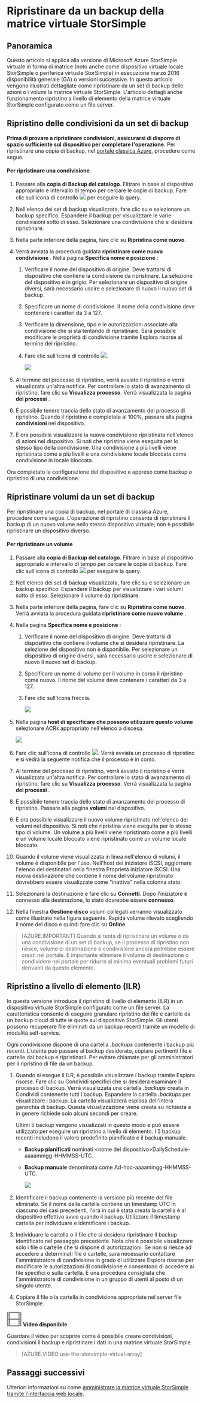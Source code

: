 <properties
   pageTitle="Ripristinare da un backup della matrice virtuale StorSimple"
   description="Ulteriori informazioni su come ripristinare una copia di backup della matrice virtuale StorSimple."
   services="storsimple"
   documentationCenter="NA"
   authors="alkohli"
   manager="carmonm"
   editor=""/>

<tags
   ms.service="storsimple"
   ms.devlang="NA"
   ms.topic="article"
   ms.tgt_pltfrm="NA"
   ms.workload="NA"
   ms.date="06/07/2016"
   ms.author="alkohli"/>

# <a name="restore-from-a-backup-of-your-storsimple-virtual-array"></a>Ripristinare da un backup della matrice virtuale StorSimple

## <a name="overview"></a>Panoramica 

Questo articolo si applica alla versione di Microsoft Azure StorSimple virtuale in forma di matrice (noto anche come dispositivo virtuale locale StorSimple o periferica virtuale StorSimple) in esecuzione marzo 2016 disponibilità generale (GA) o versioni successive. In questo articolo vengono illustrati dettagliate come ripristinare da un set di backup delle azioni o i volumi la matrice virtuale StorSimple. L'articolo dettagli anche funzionamento ripristino a livello di elemento della matrice virtuale StorSimple configurato come un file server.


## <a name="restore-shares-from-a-backup-set"></a>Ripristino delle condivisioni da un set di backup


**Prima di provare a ripristinare condivisioni, assicurarsi di disporre di spazio sufficiente sul dispositivo per completare l'operazione.** Per ripristinare una copia di backup, nel [portale classica Azure](https://manage.windowsazure.com/), procedere come segue.

#### <a name="to-restore-a-share"></a>Per ripristinare una condivisione

1.  Passare alla **copia di Backup del catalogo**. Filtrare in base al dispositivo appropriato e intervallo di tempo per cercare le copie di backup. Fare clic sull'icona di controllo ![](./media/storsimple-ova-restore/image1.png) per eseguire la query.


1.  Nell'elenco dei set di backup visualizzata, fare clic su e selezionare un backup specifico. Espandere il backup per visualizzare le varie condivisioni sotto di esso. Selezionare una condivisione che si desidera ripristinare.

2.  Nella parte inferiore della pagina, fare clic su **Ripristina come nuovo**.

3.  Verrà avviata la procedura guidata **ripristinare come nuova condivisione** . Nella pagina **Specifica nome e posizione** :


    1.  Verificare il nome del dispositivo di origine. Deve trattarsi di dispositivo che contiene la condivisione da ripristinare. La selezione del dispositivo è in grigio. Per selezionare un dispositivo di origine diversi, sarà necessario uscire e selezionare di nuovo il nuovo set di backup.

    2.  Specificare un nome di condivisione. Il nome della condivisione deve contenere i caratteri da 3 a 127.

    3.  Verificare la dimensione, tipo e le autorizzazioni associate alla condivisione che si sta tentando di ripristinare. Sarà possibile modificare le proprietà di condivisione tramite Esplora risorse al termine del ripristino.

    4.  Fare clic sull'icona di controllo ![](./media/storsimple-ova-restore/image1.png).

        ![](./media/storsimple-ova-restore/image9.png)

1.  Al termine del processo di ripristino, verrà avviato il ripristino e verrà visualizzata un'altra notifica. Per controllare lo stato di avanzamento di ripristino, fare clic su **Visualizza processo**. Verrà visualizzata la pagina **dei processi** .

2.  È possibile tenere traccia dello stato di avanzamento del processo di ripristino. Quando il ripristino è completata al 100%, passare alla pagina **condivisioni** nel dispositivo.

3.  È ora possibile visualizzare la nuova condivisione ripristinata nell'elenco di azioni nel dispositivo. Si noti che ripristina viene eseguita per lo stesso tipo della condivisione. Una condivisione a più livelli viene ripristinata come a più livelli e una condivisione locale bloccata come condivisione in locale bloccata.

Ora completato la configurazione del dispositivo e appreso come backup o ripristino di una condivisione. 


## <a name="restore-volumes-from-a-backup-set"></a>Ripristinare volumi da un set di backup


Per ripristinare una copia di backup, nel portale di classica Azure, procedere come segue. L'operazione di ripristino consente di ripristinare il backup di un nuovo volume nello stesso dispositivo virtuale; non è possibile ripristinare un dispositivo diverso.

#### <a name="to-restore-a-volume"></a>Per ripristinare un volume

1.  Passare alla **copia di Backup del catalogo**. Filtrare in base al dispositivo appropriato e intervallo di tempo per cercare le copie di backup. Fare clic sull'icona di controllo ![](./media/storsimple-ova-restore/image1.png) per eseguire la query.

2.  Nell'elenco dei set di backup visualizzata, fare clic su e selezionare un backup specifico. Espandere il backup per visualizzare i vari volumi sotto di esso. Selezionare il volume da ripristinare. 

5.  Nella parte inferiore della pagina, fare clic su **Ripristina come nuovo**. Verrà avviata la procedura guidata **ripristinare come nuovo volume** .

1.  Nella pagina **Specifica nome e posizione** :


    1.  Verificare il nome del dispositivo di origine. Deve trattarsi di dispositivo che contiene il volume che si desidera ripristinare. La selezione del dispositivo non è disponibile. Per selezionare un dispositivo di origine diversi, sarà necessario uscire e selezionare di nuovo il nuovo set di backup.

    2.  Specificare un nome di volume per il volume in corso il ripristino come nuovo. Il nome del volume deve contenere i caratteri da 3 a 127.

    3.  Fare clic sull'icona freccia.

        ![](./media/storsimple-ova-restore/image12.png)

1.  Nella pagina **host di specificare che possono utilizzare questo volume** selezionare ACRs appropriato nell'elenco a discesa.

    ![](./media/storsimple-ova-restore/image13.png)

1.  Fare clic sull'icona di controllo ![](./media/storsimple-ova-restore/image1.png). Verrà avviata un processo di ripristino e si vedrà la seguente notifica che il processo è in corso.

2.  Al termine del processo di ripristino, verrà avviato il ripristino e verrà visualizzata un'altra notifica. Per controllare lo stato di avanzamento di ripristino, fare clic su **Visualizza processo**. Verrà visualizzata la pagina **dei processi** .

3.  È possibile tenere traccia dello stato di avanzamento del processo di ripristino. Passare alla pagina **volumi** nel dispositivo.

4.  È ora possibile visualizzare il nuovo volume ripristinato nell'elenco dei volumi nel dispositivo. Si noti che ripristina viene eseguita per lo stesso tipo di volume. Un volume a più livelli viene ripristinato come a più livelli e un volume locale bloccato viene ripristinato come un volume locale bloccato.

5.  Quando il volume viene visualizzata in linea nell'elenco di volumi, il volume è disponibile per l'uso.  Nell'host dei iniziatore iSCSI, aggiornare l'elenco dei destinatari nella finestra Proprietà iniziatore iSCSI.  Una nuova destinazione che contiene il nome del volume ripristinato dovrebbero essere visualizzate come "inattiva" nella colonna stato.

6.  Selezionare la destinazione e fare clic su **Connetti**.   Dopo l'iniziatore è connesso alla destinazione, lo stato dovrebbe essere **connesso**. 

7.  Nella finestra **Gestione disco** volumi collegati verranno visualizzato come illustrato nella figura seguente. Rapida volume rilevato scegliendo il nome del disco e quindi fare clic su **Online**.

> [AZURE.IMPORTANT] Quando si tenta di ripristinare un volume o da una condivisione di un set di backup, se il processo di ripristino non riesce, volume di destinazione o condivisione ancora potrebbe essere creati nel portale. È importante eliminare il volume di destinazione o condividere nel portale per ridurre al minimo eventuali problemi futuri derivanti da questo elemento.

## <a name="item-level-recovery-ilr"></a>Ripristino a livello di elemento (ILR)

In questa versione introduce il ripristino di livello di elemento (ILR) in un dispositivo virtuale StorSimple configurato come un file server. La caratteristica consente di eseguire granulare ripristino dei file e cartelle da un backup cloud di tutte le quote sul dispositivo StorSimple. Gli utenti possono recuperare file eliminati da un backup recenti tramite un modello di modalità self-service.

Ogni condivisione dispone di una cartella *.backups* contenente i backup più recenti. L'utente può passare al backup desiderato, copiare pertinenti file e cartelle dal backup e ripristinarli. Per evitare chiamate per gli amministratori per il ripristino di file da un backup.

1.  Quando si esegue il ILR, è possibile visualizzare i backup tramite Esplora risorse. Fare clic su Condividi specifici che si desidera esaminare il processo di backup. Verrà visualizzata una cartella *.backups* creata in Condividi contenente tutti i backup. Espandere la cartella *.backups* per visualizzare i backup. La cartella visualizzerà esplosa dell'intera gerarchia di backup. Questa visualizzazione viene creata su richiesta e in genere richiede solo alcuni secondi per creare.

    Ultimi 5 backup vengono visualizzati in questo modo e può essere utilizzato per eseguire un ripristino a livello di elemento. I 5 backup recenti includono il valore predefinito pianificato e il backup manuale.

    
    -   **Backup pianificati** nominati &lt;nome del dispositivo&gt;DailySchedule-aaaammgg-HHMMSS-UTC.

    -   **Backup manuale** denominata come Ad-hoc-aaaammgg-HHMMSS-UTC.
    
        ![](./media/storsimple-ova-restore/image14.png)

1.  Identificare il backup contenente la versione più recente del file eliminato. Se il nome della cartella contiene un timestamp UTC in ciascuno dei casi precedenti, l'ora in cui è stata creata la cartella è al dispositivo effettivo avvio quando il backup. Utilizzare il timestamp cartella per individuare e identificare i backup.

2.  Individuare la cartella o il file che si desidera ripristinare il backup identificato nel passaggio precedente. Nota che è possibile visualizzare solo i file o cartelle che si dispone di autorizzazioni. Se non si riesce ad accedere a determinati file o cartelle, sarà necessario contattare l'amministratore di condivisione in grado di utilizzare Esplora risorse per modificare le autorizzazioni di condivisione e consentono di accedere ai file specifici o sulla cartella. È una procedura consigliata che l'amministratore di condivisione in un gruppo di utenti al posto di un singolo utente.

3.  Copiare il file o la cartella in condivisione appropriate nel server file StorSimple.

![video_icon](./media/storsimple-ova-restore/video_icon.png) **Video disponibile**

Guardare il video per scoprire come è possibile creare condivisioni, condivisioni il backup e ripristinare i dati in una matrice virtuale StorSimple.

> [AZURE.VIDEO use-the-storsimple-virtual-array]

## <a name="next-steps"></a>Passaggi successivi

Ulteriori informazioni su come [amministrare la matrice virtuale StorSimple tramite l'interfaccia web locale](storsimple-ova-web-ui-admin.md).
